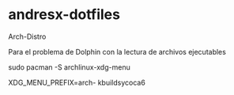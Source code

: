 # andresx-dotfiles
Arch-Distro

Para el problema de Dolphin con la lectura de archivos ejecutables

sudo pacman -S archlinux-xdg-menu

XDG_MENU_PREFIX=arch- kbuildsycoca6

